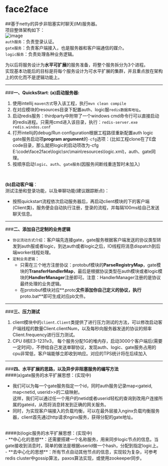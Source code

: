 # face2face
##基于netty的异步非阻塞实时聊天(IM)服务器。<br>
项目整体架构如下：<br>
![image](https://github.com/a2888409/face2face/blob/master/arch.png)<br> 
`auth服务`：负责登录认证。<br> 
`gate服务`：负责客户端接入，也是服务器和客户端通信的媒介。<br> 
`logic服务`：负责处理各种业务逻辑。<br>

为以后将服务设计为**水平可扩展**的服务准备，将整个服务拆分为3个进程。<br>
实现基本功能后的目标是将每个服务设计为可水平扩展的集群，并且重点放在架构上的优化而不是逻辑功能上。<br>

----------
###**一、QuicksStart**:
**(a)启动服务器:**<br>

 1. 使用intellij `maven方式`导入该工程，执行`mvn clean compile`<br>
 2. 在对应模块的resources目录下配置auth、logic服`redis数据库地址`。<br>
 3. 启动redis服务：thirdparty中附带了一个windows cmd命令行可以直接启动的redis进程。只需用cmd进入该目录，执行：`redis-server.exe redis.windos.conf`<br>
 4. 打开intellij的debug/Run configuration根据工程路径重新配置auth logic gate服务启动项**program argument**的`-cfg`选项：(比如工程clone在了E盘code目录，那么就把logic的启动项改为-cfg E:\code\face2face\logic\src\main\resources\logic.xml)，auth、gate同理。<br>
 5. 按顺序启动`logic`、`auth`、`gate服务`(因服务间断线重连暂时未加入)<br>
<br>

**(b)启动客户端**：<br>
测试注册和登录功能，以及单聊功能(建议跟踪断点)：<br>

 - 按照quickstart流程依次启动服务器后，再启动client模块的下的客户端(Client类)，服务便会自动执行注册，登录的流程，并每隔100ms给自己发送聊天信息。<br>

----------
###**二、添加自己定制的业务逻辑**<br>
 - `协议流动方式介绍`：客户端先连接gate，gate服务根据客户端发送的协议类型转发到auth服或者logic，到达auth或者logic之后，IO线程将消息dispatch到后端worker线程处理。<br>
 - `定制业务逻辑`：<br>
    - 只需在三个地方注册协议：protobuf模块的**ParseRegistryMap**，gate模块的**TransferHandlerMap**，最后是根据协议类型在auth模块或者logic模块的**HandlerManager**注册即可。注意：HandlerManager注册的是协议最终处理的业务逻辑。<br>
    - 在protobuf模块对应**.proto**文件添加你自己定义的协议，执行**proto.bat**即可生成对应pb文件。<br>

----------
###**三、压力测试**<br>
 1. client模块中的`client.Client`类提供了进行压力测试的方法，可以修改启动客户端线程的数量Client.clientNum，以及每秒向服务器发送的协议的频率Client.frequency进行压力测试。<br>
 2. CPU 8核E3-1231v3， 每个服务分配1G的堆内存，启动3000个客户端后(需要一定时间)，不停给自己发送单聊协议，发现auth、logic、gate服务占用的cpu非常低，客户端能够立即收到响应。对应的TPS统计将在后续加入<br>

----------
###**四、水平扩展的思路，以及异步非阻塞服务的编写方法**<br>
####(a)gate服务的水平扩展思想：(实现中)<br>

 - 我们可以为每一个gate服务指定一个id，同时auth服务记录map\<gateid, map\<netid, userid\>\>的二级映射。<br>这样，我们可以通过任一个用户的netid或者userid轻松的查询到改用户连接所属的gateid，从而将消息转发到正确的网关服务。<br>
 - 同时，为实现客户端接入的负载均衡，可以在最外层接入nginx负载均衡服务器，client首先通过http请求nginx服务，获得分配的gate地址。<br>
<br>
####(b)logic服务的水平扩展思想：(实现中)<br>
 - **中心化的思想**：还需要搭建一个名称服务，用来同步logic节点的信息。当gate接收到消息时，简单的做法是根据userid做一个hash，分配到指定logic上。<br>
 - **去中心化的思想**：所有节点自动其他节点的信息，实现较为复杂，可参考redis cluster中gossip算法，paxos算法实现，或使用zookeeper同步。









